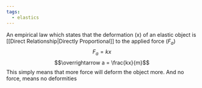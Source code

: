 ```yaml
---
tags:
  - elastics
---
```

An empirical law which states that the deformation (x) of an elastic object is [[Direct Relationship|Directly Proportional]] to the applied force ($F_{a}$)
$$F_{a}=kx$$
$$\overrightarrow a = \frac{kx}{m}$$
This simply means that more force will deform the object more. And no force, means no deformities